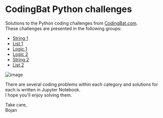 # CodingBat Python challenges

Solutions to the Python coding challenges from [CodingBat.com](https://codingbat.com/python).\
These challenges are presented in the following groups:

* [String 1](https://codingbat.com/python/String-1)
* [List 1](https://codingbat.com/python/List-1)
* [Logic 1](https://codingbat.com/python/Logic-1)
* [Logic 2](https://codingbat.com/python/Logic-1)
* [String 2](https://codingbat.com/python/String-2)
* [List 2](https://codingbat.com/python/List-2)

![image](https://user-images.githubusercontent.com/12957404/165395789-eb090f9d-121c-447c-913f-982c091642ba.png)

There are several coding problems within each category and solutions for each is written in Jupyter Notebook.\
I hope you'll enjoy solving them.

Take care, \
Bojan
